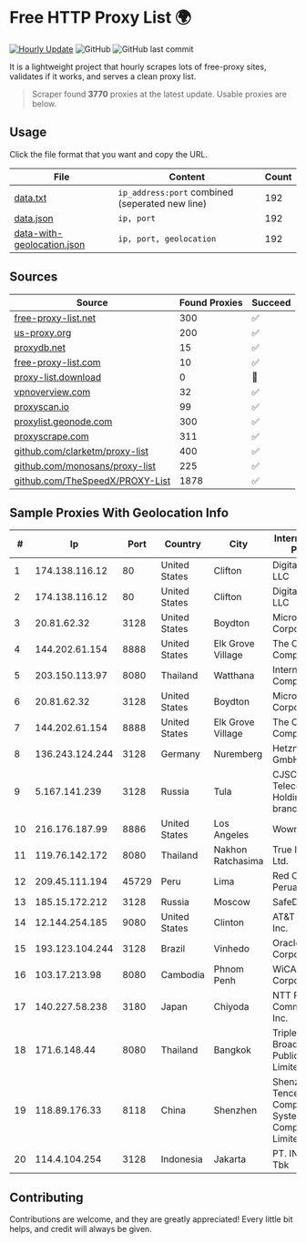 
# Free HTTP Proxy List 🌍

[![Hourly Update](https://github.com/mertguvencli/http-proxy-list/actions/workflows/main.yml/badge.svg?branch=main)](https://github.com/mertguvencli/http-proxy-list/actions/workflows/main.yml)
![GitHub](https://img.shields.io/github/license/mertguvencli/http-proxy-list)
![GitHub last commit](https://img.shields.io/github/last-commit/mertguvencli/http-proxy-list)

It is a lightweight project that hourly scrapes lots of free-proxy sites, validates if it works, and serves a clean proxy list.


> Scraper found **3770** proxies at the latest update. Usable proxies are below.

## Usage

Click the file format that you want and copy the URL.


|File|Content|Count|
|----|-------|-----|
|[data.txt](https://raw.githubusercontent.com/mertguvencli/http-proxy-list/main/proxy-list/data.txt)|`ip_address:port` combined (seperated new line)|192|
|[data.json](https://raw.githubusercontent.com/mertguvencli/http-proxy-list/main/proxy-list/data.json)|`ip, port`|192|
|[data-with-geolocation.json](https://raw.githubusercontent.com/mertguvencli/http-proxy-list/main/proxy-list/data-with-geolocation.json)|`ip, port, geolocation`|192|

## Sources

|Source|Found Proxies|Succeed|
|------|-------------|-------|
|[free-proxy-list.net](https://free-proxy-list.net)|300|✅|
|[us-proxy.org](https://www.us-proxy.org)|200|✅|
|[proxydb.net](http://proxydb.net)|15|✅|
|[free-proxy-list.com](https://free-proxy-list.com/?page=&port=&type%5B%5D=http&type%5B%5D=https&up_time=0&search=Search)|10|✅|
|[proxy-list.download](https://www.proxy-list.download/HTTP)|0|🚫|
|[vpnoverview.com](https://vpnoverview.com/privacy/anonymous-browsing/free-proxy-servers)|32|✅|
|[proxyscan.io](https://www.proxyscan.io)|99|✅|
|[proxylist.geonode.com](https://proxylist.geonode.com/api/proxy-list?limit=300&page=1&sort_by=lastChecked&sort_type=desc&protocols=http,https)|300|✅|
|[proxyscrape.com](https://api.proxyscrape.com/v2/?request=displayproxies&protocol=http&timeout=10000&country=all&ssl=all&anonymity=all)|311|✅|
|[github.com/clarketm/proxy-list](https://raw.githubusercontent.com/clarketm/proxy-list/master/proxy-list-raw.txt)|400|✅|
|[github.com/monosans/proxy-list](https://raw.githubusercontent.com/monosans/proxy-list/main/proxies/http.txt)|225|✅|
|[github.com/TheSpeedX/PROXY-List](https://raw.githubusercontent.com/TheSpeedX/PROXY-List/master/http.txt)|1878|✅|


## Sample Proxies With Geolocation Info

|#|Ip|Port|Country|City|Internet Service Provider|
|-|--|----|-------|----|-------------------------|
|1|174.138.116.12|80|United States|Clifton|DigitalOcean, LLC|
|2|174.138.116.12|80|United States|Clifton|DigitalOcean, LLC|
|3|20.81.62.32|3128|United States|Boydton|Microsoft Corporation|
|4|144.202.61.154|8888|United States|Elk Grove Village|The Constant Company|
|5|203.150.113.97|8080|Thailand|Watthana|Internet Thailand Company Ltd.|
|6|20.81.62.32|3128|United States|Boydton|Microsoft Corporation|
|7|144.202.61.154|8888|United States|Elk Grove Village|The Constant Company|
|8|136.243.124.244|3128|Germany|Nuremberg|Hetzner Online GmbH|
|9|5.167.141.239|3128|Russia|Tula|CJSC "ER-Telecom Holding" Tula branch|
|10|216.176.187.99|8886|United States|Los Angeles|Wowrack.com|
|11|119.76.142.172|8080|Thailand|Nakhon Ratchasima|True Internet Co., Ltd.|
|12|209.45.111.194|45729|Peru|Lima|Red Cientifica Peruana|
|13|185.15.172.212|3128|Russia|Moscow|SafeData LLC|
|14|12.144.254.185|9080|United States|Clinton|AT&T Services, Inc.|
|15|193.123.104.244|3128|Brazil|Vinhedo|Oracle Corporation|
|16|103.17.213.98|8080|Cambodia|Phnom Penh|WiCAM Corporation Ltd|
|17|140.227.58.238|3180|Japan|Chiyoda|NTT PC Communications, Inc.|
|18|171.6.148.44|8080|Thailand|Bangkok|Triple T Broadband Public Company Limited|
|19|118.89.176.33|8118|China|Shenzhen|Shenzhen Tencent Computer Systems Company Limited|
|20|114.4.104.254|3128|Indonesia|Jakarta|PT. INDOSAT Tbk|



## Contributing

Contributions are welcome, and they are greatly appreciated! Every
little bit helps, and credit will always be given.

